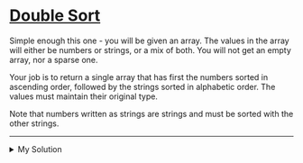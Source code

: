 # [Double Sort](https://www.codewars.com/kata/57cc79ec484cf991c900018d)

Simple enough this one - you will be given an array. The values in the array will either be numbers or strings, or a mix
of both. You will not get an empty array, nor a sparse one.

Your job is to return a single array that has first the numbers sorted in ascending order, followed by the strings
sorted in alphabetic order. The values must maintain their original type.

Note that numbers written as strings are strings and must be sorted with the other strings.

---

<details><summary>My Solution</summary>

```js
function dbSort(a) {
  let numArr = a.filter(x => typeof x === 'number').sort((a, b) => a - b)
  let strArr = a.filter(x => typeof x === 'string').sort()

  return [...numArr, ...strArr]
}
```

</details>
